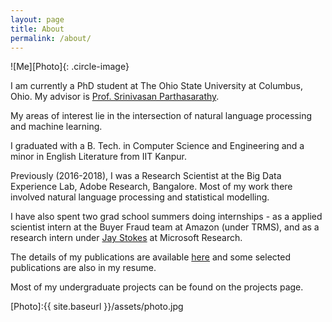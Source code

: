 ```yaml
---
layout: page
title: About
permalink: /about/
---
```


![Me][Photo]{: .circle-image}

I am currently a PhD student at The Ohio State University at Columbus, Ohio. My advisor is [Prof. Srinivasan Parthasarathy](http://web.cse.ohio-state.edu/~parthasarathy.2/).

My areas of interest lie in the intersection of natural language processing and machine learning.

I graduated with a B. Tech. in Computer Science and Engineering and a minor in English Literature from IIT Kanpur.

Previously (2016-2018), I was a Research Scientist at the Big Data Experience Lab, Adobe Research, Bangalore. Most of my work there involved natural language processing and statistical modelling. 

I have also spent two grad school summers doing internships - as a applied scientist intern at the Buyer Fraud team at Amazon (under TRMS), and as a research intern under [Jay Stokes](https://www.microsoft.com/en-us/research/people/jstokes/) at Microsoft Research.

The details of my publications are available [here](https://scholar.google.com/citations?user=9t8gbkkAAAAJ&hl=en) and some selected publications are also in my resume. 

Most of my undergraduate projects can be found on the projects page. 

[Photo]:{{ site.baseurl }}/assets/photo.jpg
